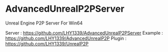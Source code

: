 # AdvancedUnrealP2PServer
Unreal Engine P2P Server For Win64

Server : https://github.com/LHY1339/AdvancedUnrealP2PServer
Example : https://github.com/LHY1339/AdvancedUnrealP2P
Plugin : https://github.com/LHY1339/UnrealP2P